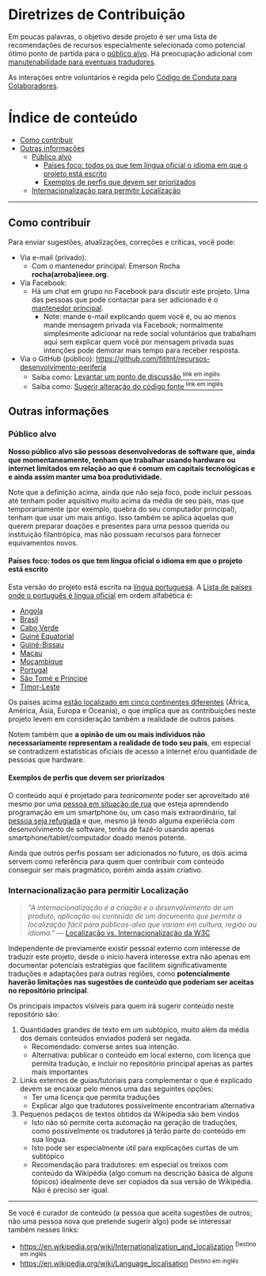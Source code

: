 # Diretrizes de Contribuição
Em poucas palavras, o objetivo desde projeto é ser uma lista de recomendações
de recursos especialmente selecionada como potencial ótimo ponto de partida
para o [público alvo](#público-alvo). Há preocupação adicional com
[manutenabilidade para eventuais tradudores](#internacionalização-para-permitir-localização).

As interações entre voluntários é regida pelo [Código de Conduta para Colaboradores](code-of-conduct.md).

# Índice de conteúdo

<!-- TOC depthFrom:2 depthTo:5 -->

- [Como contribuir](#como-contribuir)
- [Outras informações](#outras-informações)
    - [Público alvo](#público-alvo)
        - [Países foco: todos os que tem língua oficial o idioma em que o projeto está escrito](#países-foco-todos-os-que-tem-língua-oficial-o-idioma-em-que-o-projeto-está-escrito)
        - [Exemplos de perfis que devem ser priorizados](#exemplos-de-perfis-que-devem-ser-priorizados)
    - [Internacionalização para permitir Localização](#internacionalização-para-permitir-localização)

<!-- /TOC -->

---

## Como contribuir

Para enviar sugestões, atualizações, correções e críticas, você pode:

- Via e-mail (privado):
  - Com o mantenedor principal: Emerson Rocha **rocha(arroba)ieee.org**.
- Via Facebook:
  - Há um chat em grupo no Facebook para discutir este projeto. Uma das pessoas
    que pode contactar para ser adicionado é o [mantenedor principal](https://www.facebook.com/fititnt).
    - Note: mande e-mail explicando quem você é, ou ao menos mande mensagem
      privada via Facebook; normalmente simplesmente adicionar na rede social
      voluntários que trabalham aqui sem explicar quem você por mensagem privada
      suas intenções pode demorar mais tempo para receber resposta.
- Via o GitHub (público): <https://github.com/fititnt/recursos-desenvolvimento-periferia>
  - Saiba como: [Levantar um ponto de discussão <sup>link em inglês</sup>](https://help.github.com/articles/creating-an-issue/)
  - Saiba como: [Sugerir alteração do código fonte <sup>link em inglês</sup>](https://help.github.com/articles/about-pull-requests/)

## Outras informações

### Público alvo

**Nosso público alvo são pessoas desenvolvedoras de software que,
ainda que momentaneamente, tenham que trabalhar usando hardware ou internet
limitados em relação ao que é comum em capitais tecnológicas e e ainda assim
manter uma boa produtividade.**

Note que a definição acima, ainda que não seja foco, pode incluir pessoas até
tenham poder aquisitivo muito acima da média de seu país, mas que
temporariamente (por exemplo, quebra do seu computador principal), tenham que
usar um mais antigo. Isso também se aplica àquelas que querem preparar doações
e presentes para uma pessoa querida ou instituição filantrópica, mas não possuam
recursos para fornecer equivamentos novos.

#### Países foco: todos os que tem língua oficial o idioma em que o projeto está escrito
Esta versão do projeto está escrita na
[língua portuguesa](https://pt.wikipedia.org/wiki/L%C3%ADngua_portuguesa). A
[Lista de países onde o português é língua oficial](https://pt.wikipedia.org/wiki/Lista_de_pa%C3%ADses_onde_o_portugu%C3%AAs_%C3%A9_l%C3%ADngua_oficial)
em ordem alfabética é:

- [Angola](https://pt.wikipedia.org/wiki/Portugu%C3%AAs_de_Angola)
- [Brasil](https://pt.wikipedia.org/wiki/Portugu%C3%AAs_do_Brasil)
- [Cabo Verde](https://pt.wikipedia.org/wiki/Portugu%C3%AAs_cabo-verdiano)
- [Guiné Equatorial](https://pt.wikipedia.org/wiki/Portugu%C3%AAs_da_Guin%C3%A9_Equatorial)
- [Guiné-Bissau](https://pt.wikipedia.org/wiki/Portugu%C3%AAs_da_Guin%C3%A9-Bissau)
- [Macau](https://pt.wikipedia.org/wiki/Portugu%C3%AAs_de_Macau)
- [Moçambique](https://pt.wikipedia.org/wiki/Portugu%C3%AAs_de_Mo%C3%A7ambique)
- [Portugal](https://pt.wikipedia.org/wiki/Portugu%C3%AAs_europeu)
- [São Tomé e Príncipe](https://pt.wikipedia.org/wiki/Portugu%C3%AAs_de_S%C3%A3o_Tom%C3%A9_e_Pr%C3%ADncipe)
- [Timor-Leste](https://pt.wikipedia.org/wiki/Portugu%C3%AAs_de_Timor-Leste)

Os países acima [estão localizado em cinco continentes diferentes](https://pt.wikipedia.org/wiki/Geografia_da_l%C3%ADngua_portuguesa)
(África, América, Ásia, Europa e Oceania), o que implica que as contribuições
neste projeto levem em consideração também a realidade de outros países.

Notem também que **a opinão de um ou mais individuos não necessariamente
representam a realidade de todo seu país**, em especial se contradizem
estatísticas oficiais de acesso a internet e/ou quantidade de pessoas que
hardware.

#### Exemplos de perfis que devem ser priorizados

O conteúdo aqui é projetado para *teoricamente* poder ser aproveitado até
mesmo por uma [pessoa em situação de rua](https://pt.wikipedia.org/wiki/Sem-teto)
que esteja aprendendo programação em um smartphone ou, um caso mais
extraordinário, tal [pessoa seja refugiada](https://www.acnur.org/portugues/dados-sobre-refugio/perguntas-e-respostas/#refugiado)
e que, mesmo já tendo alguma experiêcia com desenvolvimento de software,
tenha de fazê-lo usando apenas smartphone/tablet/computador doado menos
potente.

Ainda que outros perfis possam ser adicionados no futuro, os dois acima servem
como referência para quem quer contribuir com conteúdo conseguir ser mais
pragmático, porém ainda assim criativo.

### Internacionalização para permitir Localização

> _"A internacionalização é a criação e o desenvolvimento de um produto, aplicação ou conteúdo de um documento que permite a localização fácil para públicos-alvo que variam em cultura, região ou idioma."_ — [Localização vs. Internacionalização da W3C](https://www.w3.org/International/questions/qa-i18n.pt-br)


Independente de previamente existir pessoal externo com interesse de traduzir
este projeto, desde o início haverá interesse extra não apenas em documentar
potenciais estratégias que facilitem significativamente traduções e adaptações
para outras regiões, como **potencialmente haverão limitações nas sugestões
de conteúdo que poderiam ser aceitas no repositório principal**.

Os principais impactos visíveis para quem irá sugerir conteúdo neste repositório
são:

1. Quantidades grandes de texto em um subtópico, muito além da média dos demais
  conteúdos enviados poderá ser negada.
    - Recomendado: converse antes sua intenção.
    - Alternativa: publicar o conteúdo em local externo, com licença que permita
      tradução, e incluir no repositório principal apenas as partes mais
      importantes
2. Links externos de guias/tutoriais para complementar o que é explicado devem
   se encaixar pelo menos uma das seguintes opções:
    - Ter uma licença que permita traduções
    - Explicar algo que tradutores possivelmente encontrariam alternativa
3. Pequenos pedaços de textos obtidos da Wikipedia são bem vindos
    - Isto não só permite certa automação na geração de traduções, como
      possívelmente os tradutores já terão parte do conteúdo em sua língua.
    - Isto pode ser especialmente útil para explicações curtas de um subtópico
    - Recomendação para tradutores: em especial os treixos com conteúdo da
      Wikipédia (algo comum na descrição básica de alguns tópicos) idealmente
      deve ser copiados da sua versão de Wikipédia. Não é preciso ser igual.

---

Se você é curador de conteúdo (a pessoa que aceita sugestões de outros; não
uma pessoa nova que pretende sugerir algo) pode se interessar também nesses
links:
- <https://en.wikipedia.org/wiki/Internationalization_and_localization> <sup>Destino em inglês</sup>
- <https://en.wikipedia.org/wiki/Language_localisation> <sup>Destino em inglês</sup>